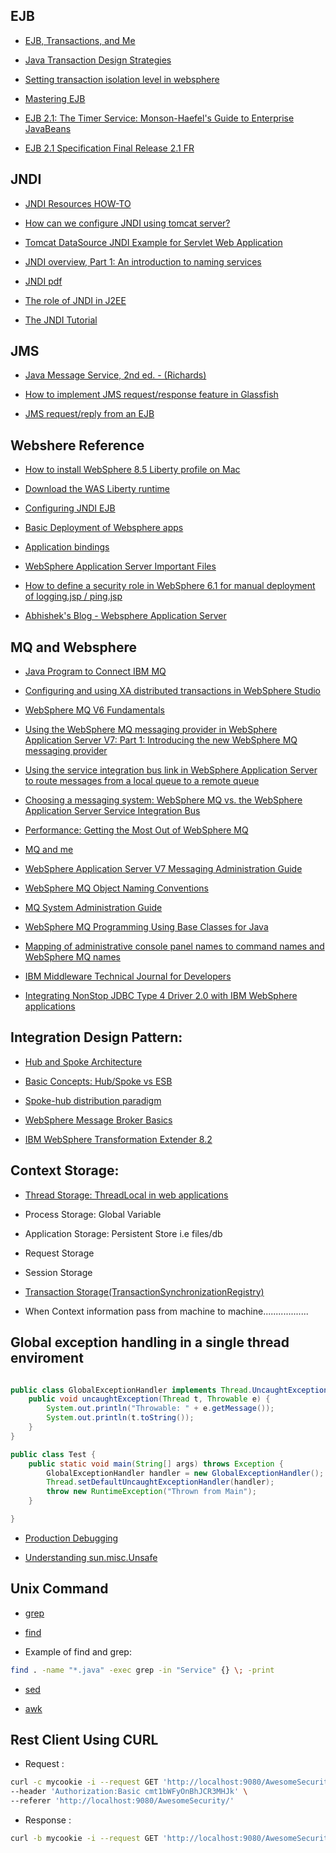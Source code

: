 ## EJB

+ [EJB, Transactions, and Me](http://dave.srednal.com/softwaresummit/ejbtransactions.pdf)

+ [Java Transaction Design Strategies](https://www.google.co.in/webhp?sourceid=chrome-instant&ion=1&espv=2&es_th=1&ie=UTF-8#q=Java+Transaction+Design+Strategies&es_th=1)

+ [Setting transaction isolation level in websphere](http://www-01.ibm.com/support/docview.wss?uid=nas8N1012999)

+ [Mastering EJB](http://media.techtarget.com/tss/static/books/wiley/masteringEJB/downloads/MasteringEJB3rdEd.pdf)

+ [EJB 2.1: The Timer Service: Monson-Haefel's Guide to Enterprise JavaBeans](http://www.theserverside.com/news/1321182/EJB-21-The-Timer-Service-Monson-Haefels-Guide-to-Enterprise-JavaBeans)

+ [EJB 2.1 Specification Final Release 2.1 FR](http://download.oracle.com/otndocs/jcp/ejb-2.1-fr-spec-oth-JSpec/)

## JNDI

+ [JNDI Resources HOW-TO](https://tomcat.apache.org/tomcat-7.0-doc/jndi-resources-howto.html)

+ [How can we configure JNDI using tomcat server?](http://stackoverflow.com/questions/4117553/how-can-we-configure-jndi-using-tomcat-server)

+ [Tomcat DataSource JNDI Example for Servlet Web Application](http://www.journaldev.com/2513/tomcat-datasource-jndi-example-for-servlet-web-application)

+ [JNDI overview, Part 1: An introduction to naming services](http://www.javaworld.com/article/2076888/core-java/jndi-overview--part-1--an-introduction-to-naming-services.html)

+ [JNDI pdf](http://latemar.science.unitn.it/segue_userFiles/2008WEBarchitectures/JNDI.pdf)

+ [The role of JNDI in J2EE](http://www.ibm.com/developerworks/library/j-jndi/)

+ [The JNDI Tutorial](http://docs.oracle.com/javase/jndi/tutorial/)

## JMS

+ [Java Message Service, 2nd ed. - (Richards)](https://drive.google.com/file/d/0By4GdMmzUrGAY1ctVU01dXEyaWs/view)

+ [How to implement JMS request/response feature in Glassfish](http://czetsuya-tech.blogspot.in/2012/07/how-to-implement-jms-requestresponse.html#.VhjomhOqqko)

+ [JMS request/reply from an EJB](http://frankkieviet.blogspot.in/2006/08/jms-requestreply-from-ejb.html)

## Webshere Reference

+ [How to install WebSphere 8.5 Liberty profile on Mac](http://www.stormacq.com/how-to-install-websphere-8-5-liberty-profile-on-mac/)

+ [Download the WAS Liberty runtime](https://developer.ibm.com/wasdev/downloads/liberty-profile-using-non-eclipse-environments/)

+ [Configuring JNDI EJB](http://stackoverflow.com/questions/7946707/ejb2-1-hello-word-application-configuration-issue)

+ [Basic Deployment of Websphere apps](http://www.care-t.com/evaluation/downloads/HowTo/HT_ConfigureAndDeployApplicationsInWebSphere6_1_BLT_TREJB2_v_6_3_4_4_EN.pdf)

+ [Application bindings](https://www-01.ibm.com/support/knowledgecenter/SSAW57_8.5.5/com.ibm.websphere.nd.doc/ae/crun_app_bindings.html?lang=en)

+ [WebSphere Application Server Important Files](https://websphereapplicationservernotes.wordpress.com/2012/12/13/websphere-application-server-important-files/)

+ [How to define a security role in WebSphere 6.1 for manual deployment of logging.jsp / ping.jsp](http://www.ca.com/us/support/ca-support-online/product-content/knowledgebase-articles/tec567751.aspx)

+ [Abhishek's Blog - Websphere Application Server](http://abhishekmittal070.blogspot.in/2014_09_01_archive.html)


## MQ and Websphere

+ [Java Program to Connect IBM MQ](http://stackoverflow.com/questions/21699187/for-websphere-mq-tutorial)

+ [Configuring and using XA distributed transactions in WebSphere Studio](http://www.ibm.com/developerworks/websphere/library/techarticles/0407_woolf/0407_woolf.html)

+ [WebSphere MQ V6 Fundamentals](http://www.redbooks.ibm.com/redbooks/pdfs/sg247128.pdf)

+ [Using the WebSphere MQ messaging provider in WebSphere Application Server V7: Part 1: Introducing the new WebSphere MQ messaging provider](http://www.ibm.com/developerworks/websphere/techjournal/0901_leming/0901_leming.html) 

+ [Using the service integration bus link in WebSphere Application Server to route messages from a local queue to a remote queue](http://www.ibm.com/developerworks/websphere/techjournal/1201_manickam/1201_manickam.html)

+ [Choosing a messaging system: WebSphere MQ vs. the WebSphere Application Server Service Integration Bus](http://www.ibm.com/developerworks/websphere/library/techarticles/1109_wallis/1109_wallis.html)

+ [Performance: Getting the Most Out of WebSphere MQ](http://documents.bmc.com/products/documents/62/63/26263/26263/index.htm)

+ [MQ and me](http://usuaris.tinet.cat/sag/mq.htm)

+ [WebSphere Application Server V7 Messaging Administration Guide](http://www.redbooks.ibm.com/redbooks/pdfs/sg247770.pdf)

+ [WebSphere MQ Object Naming Conventions](http://stackoverflow.com/questions/9468431/websphere-mq-object-naming-conventions)

+ [MQ System Administration Guide](http://www.mimuw.edu.pl/~janowski/st2009/MQSystemAdministration.pdf)

+ [WebSphere MQ Programming Using Base Classes for Java](http://www.mimuw.edu.pl/~janowski/st2009/MQ09_SG.pdf)

+ [Mapping of administrative console panel names to command names and WebSphere MQ names](https://www-01.ibm.com/support/knowledgecenter/SSAW57_7.0.0/com.ibm.websphere.nd.doc/info/ae/ae/rmj_wmq_jms_command_table.html)

+ [IBM Middleware Technical Journal for Developers](http://www.ibm.com/developerworks/websphere/techjournal/2012.html)

+ [Integrating NonStop JDBC Type 4 Driver 2.0 with IBM WebSphere applications ](http://h20566.www2.hpe.com/hpsc/doc/public/display?sp4ts.oid=4201311&docId=emr_na-c02127921&docLocale=en_US)


## Integration Design Pattern:

+ [Hub and Spoke Architecture](http://www.enterpriseintegrationpatterns.com/ramblings/03_hubandspoke.html) 

+ [Basic Concepts: Hub/Spoke vs ESB](https://soadevelopers.wordpress.com/2013/09/27/basic-concepts-hubspoke-vs-esb/) 

+ [Spoke-hub distribution paradigm](https://en.wikipedia.org/wiki/Spoke-hub_distribution_paradigm)

+ [WebSphere Message Broker Basics](http://www.redbooks.ibm.com/redbooks/pdfs/sg247137.pdf)

+ [IBM WebSphere Transformation Extender 8.2](http://www.redbooks.ibm.com/redbooks/pdfs/sg247693.pdf)

## Context Storage:

+ [Thread Storage: ThreadLocal in web applications](http://www.javacodegeeks.com/2012/05/threading-stories-threadlocal-in-web.html)

+ Process Storage: Global Variable

+ Application Storage: Persistent Store i.e files/db

+ Request Storage

+ Session Storage

+ [Transaction Storage(TransactionSynchronizationRegistry)](https://docs.oracle.com/javaee/5/api/javax/transaction/TransactionSynchronizationRegistry.html)

+ When Context information pass from machine to machine..................

## Global exception handling in a single thread enviroment

``` java

public class GlobalExceptionHandler implements Thread.UncaughtExceptionHandler {
	public void uncaughtException(Thread t, Throwable e) {
		System.out.println("Throwable: " + e.getMessage());
		System.out.println(t.toString());
	}
}
```
``` java
public class Test {
	public static void main(String[] args) throws Exception {
		GlobalExceptionHandler handler = new GlobalExceptionHandler();
		Thread.setDefaultUncaughtExceptionHandler(handler);
		throw new RuntimeException("Thrown from Main");
	}

}
```

+ [Production Debugging](https://www.youtube.com/watch?v=FBbhvAe54wg)

+ [Understanding sun.misc.Unsafe](https://dzone.com/articles/understanding-sunmiscunsafe)

## Unix Command

+ [grep](http://www.thegeekstuff.com/2009/03/15-practical-unix-grep-command-examples/)

+ [find](https://www.digitalocean.com/community/tutorials/how-to-use-find-and-locate-to-search-for-files-on-a-linux-vps)

+ Example of find and grep:
``` bash
find . -name "*.java" -exec grep -in "Service" {} \; -print
```
+ [sed](https://www.cse.iitb.ac.in/~br/courses/cs699-autumn2013/refs/sed-tutorial.html)

+ [awk](https://www.cse.iitb.ac.in/~br/courses/cs699-autumn2013/refs/awk-tutorial.html)


## Rest Client Using CURL

+ Request : 
``` bash
curl -c mycookie -i --request GET 'http://localhost:9080/AwesomeSecurity/' \
--header 'Authorization:Basic cmt1bWFyOnBhJCR3MHJk' \
--referer 'http://localhost:9080/AwesomeSecurity/'
```
+ Response :
``` bash
curl -b mycookie -i --request GET 'http://localhost:9080/AwesomeSecurity/'
```
